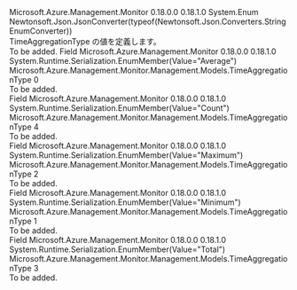 <Type Name="TimeAggregationType" FullName="Microsoft.Azure.Management.Monitor.Management.Models.TimeAggregationType">
  <TypeSignature Language="C#" Value="public enum TimeAggregationType" />
  <TypeSignature Language="ILAsm" Value=".class public auto ansi sealed TimeAggregationType extends System.Enum" />
  <TypeSignature Language="DocId" Value="T:Microsoft.Azure.Management.Monitor.Management.Models.TimeAggregationType" />
  <TypeSignature Language="VB.NET" Value="Public Enum TimeAggregationType" />
  <TypeSignature Language="F#" Value="type TimeAggregationType = " />
  <AssemblyInfo>
    <AssemblyName>Microsoft.Azure.Management.Monitor</AssemblyName>
    <AssemblyVersion>0.18.0.0</AssemblyVersion>
    <AssemblyVersion>0.18.1.0</AssemblyVersion>
  </AssemblyInfo>
  <Base>
    <BaseTypeName>System.Enum</BaseTypeName>
  </Base>
  <Attributes>
    <Attribute>
      <AttributeName>Newtonsoft.Json.JsonConverter(typeof(Newtonsoft.Json.Converters.StringEnumConverter))</AttributeName>
    </Attribute>
  </Attributes>
  <Docs>
    <summary>
            TimeAggregationType の値を定義します。
            </summary>
    <remarks>To be added.</remarks>
  </Docs>
  <Members>
    <Member MemberName="Average">
      <MemberSignature Language="C#" Value="Average" />
      <MemberSignature Language="ILAsm" Value=".field public static literal valuetype Microsoft.Azure.Management.Monitor.Management.Models.TimeAggregationType Average = int32(0)" />
      <MemberSignature Language="DocId" Value="F:Microsoft.Azure.Management.Monitor.Management.Models.TimeAggregationType.Average" />
      <MemberSignature Language="VB.NET" Value="Average" />
      <MemberSignature Language="F#" Value="Average = 0" Usage="Microsoft.Azure.Management.Monitor.Management.Models.TimeAggregationType.Average" />
      <MemberType>Field</MemberType>
      <AssemblyInfo>
        <AssemblyName>Microsoft.Azure.Management.Monitor</AssemblyName>
        <AssemblyVersion>0.18.0.0</AssemblyVersion>
        <AssemblyVersion>0.18.1.0</AssemblyVersion>
      </AssemblyInfo>
      <Attributes>
        <Attribute>
          <AttributeName>System.Runtime.Serialization.EnumMember(Value="Average")</AttributeName>
        </Attribute>
      </Attributes>
      <ReturnValue>
        <ReturnType>Microsoft.Azure.Management.Monitor.Management.Models.TimeAggregationType</ReturnType>
      </ReturnValue>
      <MemberValue>0</MemberValue>
      <Docs>
        <summary>To be added.</summary>
      </Docs>
    </Member>
    <Member MemberName="Count">
      <MemberSignature Language="C#" Value="Count" />
      <MemberSignature Language="ILAsm" Value=".field public static literal valuetype Microsoft.Azure.Management.Monitor.Management.Models.TimeAggregationType Count = int32(4)" />
      <MemberSignature Language="DocId" Value="F:Microsoft.Azure.Management.Monitor.Management.Models.TimeAggregationType.Count" />
      <MemberSignature Language="VB.NET" Value="Count" />
      <MemberSignature Language="F#" Value="Count = 4" Usage="Microsoft.Azure.Management.Monitor.Management.Models.TimeAggregationType.Count" />
      <MemberType>Field</MemberType>
      <AssemblyInfo>
        <AssemblyName>Microsoft.Azure.Management.Monitor</AssemblyName>
        <AssemblyVersion>0.18.0.0</AssemblyVersion>
        <AssemblyVersion>0.18.1.0</AssemblyVersion>
      </AssemblyInfo>
      <Attributes>
        <Attribute>
          <AttributeName>System.Runtime.Serialization.EnumMember(Value="Count")</AttributeName>
        </Attribute>
      </Attributes>
      <ReturnValue>
        <ReturnType>Microsoft.Azure.Management.Monitor.Management.Models.TimeAggregationType</ReturnType>
      </ReturnValue>
      <MemberValue>4</MemberValue>
      <Docs>
        <summary>To be added.</summary>
      </Docs>
    </Member>
    <Member MemberName="Maximum">
      <MemberSignature Language="C#" Value="Maximum" />
      <MemberSignature Language="ILAsm" Value=".field public static literal valuetype Microsoft.Azure.Management.Monitor.Management.Models.TimeAggregationType Maximum = int32(2)" />
      <MemberSignature Language="DocId" Value="F:Microsoft.Azure.Management.Monitor.Management.Models.TimeAggregationType.Maximum" />
      <MemberSignature Language="VB.NET" Value="Maximum" />
      <MemberSignature Language="F#" Value="Maximum = 2" Usage="Microsoft.Azure.Management.Monitor.Management.Models.TimeAggregationType.Maximum" />
      <MemberType>Field</MemberType>
      <AssemblyInfo>
        <AssemblyName>Microsoft.Azure.Management.Monitor</AssemblyName>
        <AssemblyVersion>0.18.0.0</AssemblyVersion>
        <AssemblyVersion>0.18.1.0</AssemblyVersion>
      </AssemblyInfo>
      <Attributes>
        <Attribute>
          <AttributeName>System.Runtime.Serialization.EnumMember(Value="Maximum")</AttributeName>
        </Attribute>
      </Attributes>
      <ReturnValue>
        <ReturnType>Microsoft.Azure.Management.Monitor.Management.Models.TimeAggregationType</ReturnType>
      </ReturnValue>
      <MemberValue>2</MemberValue>
      <Docs>
        <summary>To be added.</summary>
      </Docs>
    </Member>
    <Member MemberName="Minimum">
      <MemberSignature Language="C#" Value="Minimum" />
      <MemberSignature Language="ILAsm" Value=".field public static literal valuetype Microsoft.Azure.Management.Monitor.Management.Models.TimeAggregationType Minimum = int32(1)" />
      <MemberSignature Language="DocId" Value="F:Microsoft.Azure.Management.Monitor.Management.Models.TimeAggregationType.Minimum" />
      <MemberSignature Language="VB.NET" Value="Minimum" />
      <MemberSignature Language="F#" Value="Minimum = 1" Usage="Microsoft.Azure.Management.Monitor.Management.Models.TimeAggregationType.Minimum" />
      <MemberType>Field</MemberType>
      <AssemblyInfo>
        <AssemblyName>Microsoft.Azure.Management.Monitor</AssemblyName>
        <AssemblyVersion>0.18.0.0</AssemblyVersion>
        <AssemblyVersion>0.18.1.0</AssemblyVersion>
      </AssemblyInfo>
      <Attributes>
        <Attribute>
          <AttributeName>System.Runtime.Serialization.EnumMember(Value="Minimum")</AttributeName>
        </Attribute>
      </Attributes>
      <ReturnValue>
        <ReturnType>Microsoft.Azure.Management.Monitor.Management.Models.TimeAggregationType</ReturnType>
      </ReturnValue>
      <MemberValue>1</MemberValue>
      <Docs>
        <summary>To be added.</summary>
      </Docs>
    </Member>
    <Member MemberName="Total">
      <MemberSignature Language="C#" Value="Total" />
      <MemberSignature Language="ILAsm" Value=".field public static literal valuetype Microsoft.Azure.Management.Monitor.Management.Models.TimeAggregationType Total = int32(3)" />
      <MemberSignature Language="DocId" Value="F:Microsoft.Azure.Management.Monitor.Management.Models.TimeAggregationType.Total" />
      <MemberSignature Language="VB.NET" Value="Total" />
      <MemberSignature Language="F#" Value="Total = 3" Usage="Microsoft.Azure.Management.Monitor.Management.Models.TimeAggregationType.Total" />
      <MemberType>Field</MemberType>
      <AssemblyInfo>
        <AssemblyName>Microsoft.Azure.Management.Monitor</AssemblyName>
        <AssemblyVersion>0.18.0.0</AssemblyVersion>
        <AssemblyVersion>0.18.1.0</AssemblyVersion>
      </AssemblyInfo>
      <Attributes>
        <Attribute>
          <AttributeName>System.Runtime.Serialization.EnumMember(Value="Total")</AttributeName>
        </Attribute>
      </Attributes>
      <ReturnValue>
        <ReturnType>Microsoft.Azure.Management.Monitor.Management.Models.TimeAggregationType</ReturnType>
      </ReturnValue>
      <MemberValue>3</MemberValue>
      <Docs>
        <summary>To be added.</summary>
      </Docs>
    </Member>
  </Members>
</Type>